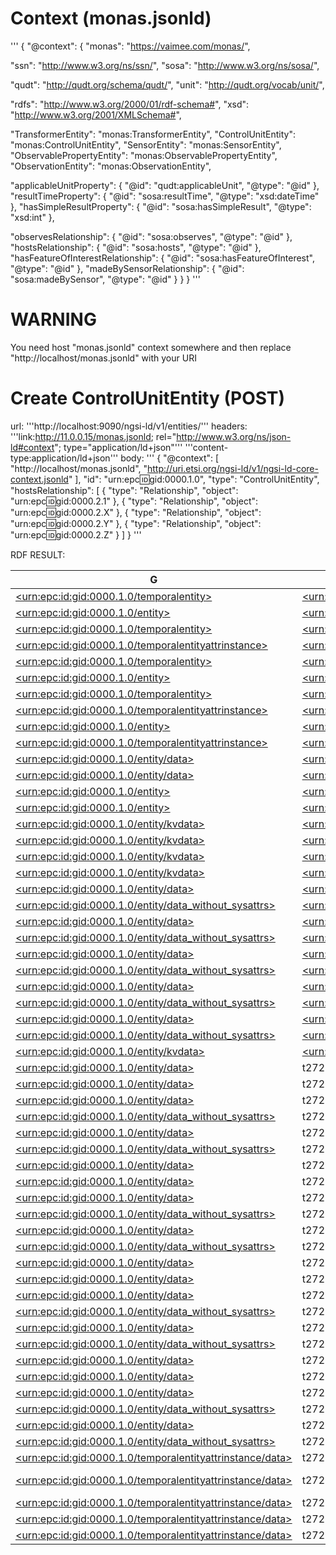 # Context (monas.jsonld)
'''
{
"@context": {
"monas": "https://vaimee.com/monas/",

"ssn": "http://www.w3.org/ns/ssn/",
"sosa": "http://www.w3.org/ns/sosa/",

"qudt": "http://qudt.org/schema/qudt/",
"unit": "http://qudt.org/vocab/unit/",

"rdfs": "http://www.w3.org/2000/01/rdf-schema#",
"xsd": "http://www.w3.org/2001/XMLSchema#",

"TransformerEntity": "monas:TransformerEntity",
"ControlUnitEntity": "monas:ControlUnitEntity",
"SensorEntity": "monas:SensorEntity",
"ObservablePropertyEntity": "monas:ObservablePropertyEntity",
"ObservationEntity": "monas:ObservationEntity",


"applicableUnitProperty": {
"@id": "qudt:applicableUnit",
"@type": "@id"
},
"resultTimeProperty": {
"@id": "sosa:resultTime",
"@type": "xsd:dateTime"
},
"hasSimpleResultProperty": {
"@id": "sosa:hasSimpleResult",
"@type": "xsd:int"
},

"observesRelationship": {
"@id": "sosa:observes",
"@type": "@id"
},
"hostsRelationship": {
"@id": "sosa:hosts",
"@type": "@id"
},
"hasFeatureOfInterestRelationship": {
"@id": "sosa:hasFeatureOfInterest",
"@type": "@id"
},
"madeBySensorRelationship": {
"@id": "sosa:madeBySensor",
"@type": "@id"
}
}
}
'''
# WARNING
You need host "monas.jsonld" context somewhere and then replace "http://localhost/monas.jsonld" with your URI

# Create ControlUnitEntity (POST)
url: 		'''http://localhost:9090/ngsi-ld/v1/entities/'''
headers:
		'''link:<http://11.0.0.15/monas.jsonld>; rel="http://www.w3.org/ns/json-ld#context"; type="application/ld+json"'''
		'''content-type:application/ld+json'''
body:
'''
{
"@context": [
"http://localhost/monas.jsonld",
"http://uri.etsi.org/ngsi-ld/v1/ngsi-ld-core-context.jsonld"
],
"id": "urn:epc:id:gid:0000.1.0",
"type": "ControlUnitEntity",
"hostsRelationship": [
	{ "type": "Relationship", "object": "urn:epc:id:gid:0000.2.1" },
	{ "type": "Relationship", "object": "urn:epc:id:gid:0000.2.X" },
	{ "type": "Relationship", "object": "urn:epc:id:gid:0000.2.Y" },
	{ "type": "Relationship", "object": "urn:epc:id:gid:0000.2.Z" }
]
}
'''

RDF RESULT:

<table><thead><tr><th>G</th><th>S</th><th>P</th><th>O</th></tr></thead><tbody><tr><td class="uri"><a href="#explore:kb:%3Curn%3Aepc%3Aid%3Agid%3A0000.1.0%2Ftemporalentity%3E">&lt;urn:epc:id:gid:0000.1.0/temporalentity&gt;</a></td><td class="uri"><a href="#explore:kb:%3Curn%3Aepc%3Aid%3Agid%3A0000.1.0%3E">&lt;urn:epc:id:gid:0000.1.0&gt;</a></td><td class="uri"><a href="#explore:kb:%3Chttp%3A%2F%2Flocalhost%3A3000%2Fngsi%2Fcreatedat%3E">&lt;http://localhost:3000/ngsi/createdat&gt;</a></td><td class="literal">2021-11-15T09:24:13.125029Z</td></tr><tr><td class="uri"><a href="#explore:kb:%3Curn%3Aepc%3Aid%3Agid%3A0000.1.0%2Fentity%3E">&lt;urn:epc:id:gid:0000.1.0/entity&gt;</a></td><td class="uri"><a href="#explore:kb:%3Curn%3Aepc%3Aid%3Agid%3A0000.1.0%3E">&lt;urn:epc:id:gid:0000.1.0&gt;</a></td><td class="uri"><a href="#explore:kb:%3Chttp%3A%2F%2Flocalhost%3A3000%2Fngsi%2Fid%3E">&lt;http://localhost:3000/ngsi/id&gt;</a></td><td class="literal">urn:epc:id:gid:0000.1.0</td></tr><tr><td class="uri"><a href="#explore:kb:%3Curn%3Aepc%3Aid%3Agid%3A0000.1.0%2Ftemporalentity%3E">&lt;urn:epc:id:gid:0000.1.0/temporalentity&gt;</a></td><td class="uri"><a href="#explore:kb:%3Curn%3Aepc%3Aid%3Agid%3A0000.1.0%3E">&lt;urn:epc:id:gid:0000.1.0&gt;</a></td><td class="uri"><a href="#explore:kb:%3Chttp%3A%2F%2Flocalhost%3A3000%2Fngsi%2Fid%3E">&lt;http://localhost:3000/ngsi/id&gt;</a></td><td class="literal">urn:epc:id:gid:0000.1.0</td></tr><tr><td class="uri"><a href="#explore:kb:%3Curn%3Aepc%3Aid%3Agid%3A0000.1.0%2Ftemporalentityattrinstance%3E">&lt;urn:epc:id:gid:0000.1.0/temporalentityattrinstance&gt;</a></td><td class="uri"><a href="#explore:kb:%3Curn%3Aepc%3Aid%3Agid%3A0000.1.0%3E">&lt;urn:epc:id:gid:0000.1.0&gt;</a></td><td class="uri"><a href="#explore:kb:%3Chttp%3A%2F%2Flocalhost%3A3000%2Fngsi%2Fid%3E">&lt;http://localhost:3000/ngsi/id&gt;</a></td><td class="literal">urn:epc:id:gid:0000.1.0</td></tr><tr><td class="uri"><a href="#explore:kb:%3Curn%3Aepc%3Aid%3Agid%3A0000.1.0%2Ftemporalentity%3E">&lt;urn:epc:id:gid:0000.1.0/temporalentity&gt;</a></td><td class="uri"><a href="#explore:kb:%3Curn%3Aepc%3Aid%3Agid%3A0000.1.0%3E">&lt;urn:epc:id:gid:0000.1.0&gt;</a></td><td class="uri"><a href="#explore:kb:%3Chttp%3A%2F%2Flocalhost%3A3000%2Fngsi%2Fmodifiedat%3E">&lt;http://localhost:3000/ngsi/modifiedat&gt;</a></td><td class="literal">2021-11-15T09:24:13.125029Z</td></tr><tr><td class="uri"><a href="#explore:kb:%3Curn%3Aepc%3Aid%3Agid%3A0000.1.0%2Fentity%3E">&lt;urn:epc:id:gid:0000.1.0/entity&gt;</a></td><td class="uri"><a href="#explore:kb:%3Curn%3Aepc%3Aid%3Agid%3A0000.1.0%3E">&lt;urn:epc:id:gid:0000.1.0&gt;</a></td><td class="uri"><a href="#explore:kb:%3Chttp%3A%2F%2Flocalhost%3A3000%2Fngsi%2Ftype%3E">&lt;http://localhost:3000/ngsi/type&gt;</a></td><td class="literal">https://vaimee.com/monas/ControlUnitEntity</td></tr><tr><td class="uri"><a href="#explore:kb:%3Curn%3Aepc%3Aid%3Agid%3A0000.1.0%2Ftemporalentity%3E">&lt;urn:epc:id:gid:0000.1.0/temporalentity&gt;</a></td><td class="uri"><a href="#explore:kb:%3Curn%3Aepc%3Aid%3Agid%3A0000.1.0%3E">&lt;urn:epc:id:gid:0000.1.0&gt;</a></td><td class="uri"><a href="#explore:kb:%3Chttp%3A%2F%2Flocalhost%3A3000%2Fngsi%2Ftype%3E">&lt;http://localhost:3000/ngsi/type&gt;</a></td><td class="literal">https://vaimee.com/monas/ControlUnitEntity</td></tr><tr><td class="uri"><a href="#explore:kb:%3Curn%3Aepc%3Aid%3Agid%3A0000.1.0%2Ftemporalentityattrinstance%3E">&lt;urn:epc:id:gid:0000.1.0/temporalentityattrinstance&gt;</a></td><td class="uri"><a href="#explore:kb:%3Curn%3Aepc%3Aid%3Agid%3A0000.1.0%3E">&lt;urn:epc:id:gid:0000.1.0&gt;</a></td><td class="uri"><a href="#explore:kb:%3Chttp%3A%2F%2Flocalhost%3A3000%2Fngsi%2FattributeId%3E">&lt;http://localhost:3000/ngsi/attributeId&gt;</a></td><td class="literal">http://www.w3.org/ns/sosa/hosts</td></tr><tr><td class="uri"><a href="#explore:kb:%3Curn%3Aepc%3Aid%3Agid%3A0000.1.0%2Fentity%3E">&lt;urn:epc:id:gid:0000.1.0/entity&gt;</a></td><td class="uri"><a href="#explore:kb:%3Curn%3Aepc%3Aid%3Agid%3A0000.1.0%3E">&lt;urn:epc:id:gid:0000.1.0&gt;</a></td><td class="uri"><a href="#explore:kb:%3Chttp%3A%2F%2Flocalhost%3A3000%2Fngsi%2Fdata%3E">&lt;http://localhost:3000/ngsi/data&gt;</a></td><td class="uri"><a href="#explore:kb:%3Curn%3Aepc%3Aid%3Agid%3A0000.1.0%2Fentity%2Fdata%3E">&lt;urn:epc:id:gid:0000.1.0/entity/data&gt;</a></td></tr><tr><td class="uri"><a href="#explore:kb:%3Curn%3Aepc%3Aid%3Agid%3A0000.1.0%2Ftemporalentityattrinstance%3E">&lt;urn:epc:id:gid:0000.1.0/temporalentityattrinstance&gt;</a></td><td class="uri"><a href="#explore:kb:%3Curn%3Aepc%3Aid%3Agid%3A0000.1.0%3E">&lt;urn:epc:id:gid:0000.1.0&gt;</a></td><td class="uri"><a href="#explore:kb:%3Chttp%3A%2F%2Flocalhost%3A3000%2Fngsi%2Fdata%3E">&lt;http://localhost:3000/ngsi/data&gt;</a></td><td class="uri"><a href="#explore:kb:%3Curn%3Aepc%3Aid%3Agid%3A0000.1.0%2Ftemporalentityattrinstance%2Fdata%3E">&lt;urn:epc:id:gid:0000.1.0/temporalentityattrinstance/data&gt;</a></td></tr><tr><td class="uri"><a href="#explore:kb:%3Curn%3Aepc%3Aid%3Agid%3A0000.1.0%2Fentity%2Fdata%3E">&lt;urn:epc:id:gid:0000.1.0/entity/data&gt;</a></td><td class="uri"><a href="#explore:kb:%3Curn%3Aepc%3Aid%3Agid%3A0000.1.0%3E">&lt;urn:epc:id:gid:0000.1.0&gt;</a></td><td class="uri"><a href="#explore:kb:%3Chttps%3A%2F%2Furi.etsi.org%2Fngsi-ld%2FcreatedAt%3E">&lt;https://uri.etsi.org/ngsi-ld/createdAt&gt;</a></td><td class="literal">2021-11-15T09:24:13.125029Z</td></tr><tr><td class="uri"><a href="#explore:kb:%3Curn%3Aepc%3Aid%3Agid%3A0000.1.0%2Fentity%2Fdata%3E">&lt;urn:epc:id:gid:0000.1.0/entity/data&gt;</a></td><td class="uri"><a href="#explore:kb:%3Curn%3Aepc%3Aid%3Agid%3A0000.1.0%3E">&lt;urn:epc:id:gid:0000.1.0&gt;</a></td><td class="uri"><a href="#explore:kb:%3Chttps%3A%2F%2Furi.etsi.org%2Fngsi-ld%2FmodifiedAt%3E">&lt;https://uri.etsi.org/ngsi-ld/modifiedAt&gt;</a></td><td class="literal">2021-11-15T09:24:13.125029Z</td></tr><tr><td class="uri"><a href="#explore:kb:%3Curn%3Aepc%3Aid%3Agid%3A0000.1.0%2Fentity%3E">&lt;urn:epc:id:gid:0000.1.0/entity&gt;</a></td><td class="uri"><a href="#explore:kb:%3Curn%3Aepc%3Aid%3Agid%3A0000.1.0%3E">&lt;urn:epc:id:gid:0000.1.0&gt;</a></td><td class="uri"><a href="#explore:kb:%3Chttp%3A%2F%2Flocalhost%3A3000%2Fngsi%2Fdata_without_sysattrs%3E">&lt;http://localhost:3000/ngsi/data_without_sysattrs&gt;</a></td><td class="uri"><a href="#explore:kb:%3Curn%3Aepc%3Aid%3Agid%3A0000.1.0%2Fentity%2Fdata_without_sysattrs%3E">&lt;urn:epc:id:gid:0000.1.0/entity/data_without_sysattrs&gt;</a></td></tr><tr><td class="uri"><a href="#explore:kb:%3Curn%3Aepc%3Aid%3Agid%3A0000.1.0%2Fentity%3E">&lt;urn:epc:id:gid:0000.1.0/entity&gt;</a></td><td class="uri"><a href="#explore:kb:%3Curn%3Aepc%3Aid%3Agid%3A0000.1.0%3E">&lt;urn:epc:id:gid:0000.1.0&gt;</a></td><td class="uri"><a href="#explore:kb:%3Chttp%3A%2F%2Flocalhost%3A3000%2Fngsi%2Fkvdata%3E">&lt;http://localhost:3000/ngsi/kvdata&gt;</a></td><td class="uri"><a href="#explore:kb:%3Curn%3Aepc%3Aid%3Agid%3A0000.1.0%2Fentity%2Fkvdata%3E">&lt;urn:epc:id:gid:0000.1.0/entity/kvdata&gt;</a></td></tr><tr><td class="uri"><a href="#explore:kb:%3Curn%3Aepc%3Aid%3Agid%3A0000.1.0%2Fentity%2Fkvdata%3E">&lt;urn:epc:id:gid:0000.1.0/entity/kvdata&gt;</a></td><td class="uri"><a href="#explore:kb:%3Curn%3Aepc%3Aid%3Agid%3A0000.1.0%3E">&lt;urn:epc:id:gid:0000.1.0&gt;</a></td><td class="uri"><a href="#explore:kb:%3Chttp%3A%2F%2Fwww.w3.org%2Fns%2Fsosa%2Fhosts%3E">&lt;http://www.w3.org/ns/sosa/hosts&gt;</a></td><td class="literal">urn:epc:id:gid:0000.2.1</td></tr><tr><td class="uri"><a href="#explore:kb:%3Curn%3Aepc%3Aid%3Agid%3A0000.1.0%2Fentity%2Fkvdata%3E">&lt;urn:epc:id:gid:0000.1.0/entity/kvdata&gt;</a></td><td class="uri"><a href="#explore:kb:%3Curn%3Aepc%3Aid%3Agid%3A0000.1.0%3E">&lt;urn:epc:id:gid:0000.1.0&gt;</a></td><td class="uri"><a href="#explore:kb:%3Chttp%3A%2F%2Fwww.w3.org%2Fns%2Fsosa%2Fhosts%3E">&lt;http://www.w3.org/ns/sosa/hosts&gt;</a></td><td class="literal">urn:epc:id:gid:0000.2.X</td></tr><tr><td class="uri"><a href="#explore:kb:%3Curn%3Aepc%3Aid%3Agid%3A0000.1.0%2Fentity%2Fkvdata%3E">&lt;urn:epc:id:gid:0000.1.0/entity/kvdata&gt;</a></td><td class="uri"><a href="#explore:kb:%3Curn%3Aepc%3Aid%3Agid%3A0000.1.0%3E">&lt;urn:epc:id:gid:0000.1.0&gt;</a></td><td class="uri"><a href="#explore:kb:%3Chttp%3A%2F%2Fwww.w3.org%2Fns%2Fsosa%2Fhosts%3E">&lt;http://www.w3.org/ns/sosa/hosts&gt;</a></td><td class="literal">urn:epc:id:gid:0000.2.Y</td></tr><tr><td class="uri"><a href="#explore:kb:%3Curn%3Aepc%3Aid%3Agid%3A0000.1.0%2Fentity%2Fkvdata%3E">&lt;urn:epc:id:gid:0000.1.0/entity/kvdata&gt;</a></td><td class="uri"><a href="#explore:kb:%3Curn%3Aepc%3Aid%3Agid%3A0000.1.0%3E">&lt;urn:epc:id:gid:0000.1.0&gt;</a></td><td class="uri"><a href="#explore:kb:%3Chttp%3A%2F%2Fwww.w3.org%2Fns%2Fsosa%2Fhosts%3E">&lt;http://www.w3.org/ns/sosa/hosts&gt;</a></td><td class="literal">urn:epc:id:gid:0000.2.Z</td></tr><tr><td class="uri"><a href="#explore:kb:%3Curn%3Aepc%3Aid%3Agid%3A0000.1.0%2Fentity%2Fdata%3E">&lt;urn:epc:id:gid:0000.1.0/entity/data&gt;</a></td><td class="uri"><a href="#explore:kb:%3Curn%3Aepc%3Aid%3Agid%3A0000.1.0%3E">&lt;urn:epc:id:gid:0000.1.0&gt;</a></td><td class="uri"><a href="#explore:kb:%3Chttp%3A%2F%2Fwww.w3.org%2Fns%2Fsosa%2Fhosts%3E">&lt;http://www.w3.org/ns/sosa/hosts&gt;</a></td><td class="bnode">t27261</td></tr><tr><td class="uri"><a href="#explore:kb:%3Curn%3Aepc%3Aid%3Agid%3A0000.1.0%2Fentity%2Fdata_without_sysattrs%3E">&lt;urn:epc:id:gid:0000.1.0/entity/data_without_sysattrs&gt;</a></td><td class="uri"><a href="#explore:kb:%3Curn%3Aepc%3Aid%3Agid%3A0000.1.0%3E">&lt;urn:epc:id:gid:0000.1.0&gt;</a></td><td class="uri"><a href="#explore:kb:%3Chttp%3A%2F%2Fwww.w3.org%2Fns%2Fsosa%2Fhosts%3E">&lt;http://www.w3.org/ns/sosa/hosts&gt;</a></td><td class="bnode">t27261</td></tr><tr><td class="uri"><a href="#explore:kb:%3Curn%3Aepc%3Aid%3Agid%3A0000.1.0%2Fentity%2Fdata%3E">&lt;urn:epc:id:gid:0000.1.0/entity/data&gt;</a></td><td class="uri"><a href="#explore:kb:%3Curn%3Aepc%3Aid%3Agid%3A0000.1.0%3E">&lt;urn:epc:id:gid:0000.1.0&gt;</a></td><td class="uri"><a href="#explore:kb:%3Chttp%3A%2F%2Fwww.w3.org%2Fns%2Fsosa%2Fhosts%3E">&lt;http://www.w3.org/ns/sosa/hosts&gt;</a></td><td class="bnode">t27262</td></tr><tr><td class="uri"><a href="#explore:kb:%3Curn%3Aepc%3Aid%3Agid%3A0000.1.0%2Fentity%2Fdata_without_sysattrs%3E">&lt;urn:epc:id:gid:0000.1.0/entity/data_without_sysattrs&gt;</a></td><td class="uri"><a href="#explore:kb:%3Curn%3Aepc%3Aid%3Agid%3A0000.1.0%3E">&lt;urn:epc:id:gid:0000.1.0&gt;</a></td><td class="uri"><a href="#explore:kb:%3Chttp%3A%2F%2Fwww.w3.org%2Fns%2Fsosa%2Fhosts%3E">&lt;http://www.w3.org/ns/sosa/hosts&gt;</a></td><td class="bnode">t27262</td></tr><tr><td class="uri"><a href="#explore:kb:%3Curn%3Aepc%3Aid%3Agid%3A0000.1.0%2Fentity%2Fdata%3E">&lt;urn:epc:id:gid:0000.1.0/entity/data&gt;</a></td><td class="uri"><a href="#explore:kb:%3Curn%3Aepc%3Aid%3Agid%3A0000.1.0%3E">&lt;urn:epc:id:gid:0000.1.0&gt;</a></td><td class="uri"><a href="#explore:kb:%3Chttp%3A%2F%2Fwww.w3.org%2Fns%2Fsosa%2Fhosts%3E">&lt;http://www.w3.org/ns/sosa/hosts&gt;</a></td><td class="bnode">t27263</td></tr><tr><td class="uri"><a href="#explore:kb:%3Curn%3Aepc%3Aid%3Agid%3A0000.1.0%2Fentity%2Fdata_without_sysattrs%3E">&lt;urn:epc:id:gid:0000.1.0/entity/data_without_sysattrs&gt;</a></td><td class="uri"><a href="#explore:kb:%3Curn%3Aepc%3Aid%3Agid%3A0000.1.0%3E">&lt;urn:epc:id:gid:0000.1.0&gt;</a></td><td class="uri"><a href="#explore:kb:%3Chttp%3A%2F%2Fwww.w3.org%2Fns%2Fsosa%2Fhosts%3E">&lt;http://www.w3.org/ns/sosa/hosts&gt;</a></td><td class="bnode">t27263</td></tr><tr><td class="uri"><a href="#explore:kb:%3Curn%3Aepc%3Aid%3Agid%3A0000.1.0%2Fentity%2Fdata%3E">&lt;urn:epc:id:gid:0000.1.0/entity/data&gt;</a></td><td class="uri"><a href="#explore:kb:%3Curn%3Aepc%3Aid%3Agid%3A0000.1.0%3E">&lt;urn:epc:id:gid:0000.1.0&gt;</a></td><td class="uri"><a href="#explore:kb:%3Chttp%3A%2F%2Fwww.w3.org%2Fns%2Fsosa%2Fhosts%3E">&lt;http://www.w3.org/ns/sosa/hosts&gt;</a></td><td class="bnode">t27264</td></tr><tr><td class="uri"><a href="#explore:kb:%3Curn%3Aepc%3Aid%3Agid%3A0000.1.0%2Fentity%2Fdata_without_sysattrs%3E">&lt;urn:epc:id:gid:0000.1.0/entity/data_without_sysattrs&gt;</a></td><td class="uri"><a href="#explore:kb:%3Curn%3Aepc%3Aid%3Agid%3A0000.1.0%3E">&lt;urn:epc:id:gid:0000.1.0&gt;</a></td><td class="uri"><a href="#explore:kb:%3Chttp%3A%2F%2Fwww.w3.org%2Fns%2Fsosa%2Fhosts%3E">&lt;http://www.w3.org/ns/sosa/hosts&gt;</a></td><td class="bnode">t27264</td></tr><tr><td class="uri"><a href="#explore:kb:%3Curn%3Aepc%3Aid%3Agid%3A0000.1.0%2Fentity%2Fdata%3E">&lt;urn:epc:id:gid:0000.1.0/entity/data&gt;</a></td><td class="uri"><a href="#explore:kb:%3Curn%3Aepc%3Aid%3Agid%3A0000.1.0%3E">&lt;urn:epc:id:gid:0000.1.0&gt;</a></td><td class="uri"><a href="#explore:kb:rdf%3Atype">rdf:type</a></td><td class="uri"><a href="#explore:kb:%3Chttps%3A%2F%2Fvaimee.com%2Fmonas%2FControlUnitEntity%3E">&lt;https://vaimee.com/monas/ControlUnitEntity&gt;</a></td></tr><tr><td class="uri"><a href="#explore:kb:%3Curn%3Aepc%3Aid%3Agid%3A0000.1.0%2Fentity%2Fdata_without_sysattrs%3E">&lt;urn:epc:id:gid:0000.1.0/entity/data_without_sysattrs&gt;</a></td><td class="uri"><a href="#explore:kb:%3Curn%3Aepc%3Aid%3Agid%3A0000.1.0%3E">&lt;urn:epc:id:gid:0000.1.0&gt;</a></td><td class="uri"><a href="#explore:kb:rdf%3Atype">rdf:type</a></td><td class="uri"><a href="#explore:kb:%3Chttps%3A%2F%2Fvaimee.com%2Fmonas%2FControlUnitEntity%3E">&lt;https://vaimee.com/monas/ControlUnitEntity&gt;</a></td></tr><tr><td class="uri"><a href="#explore:kb:%3Curn%3Aepc%3Aid%3Agid%3A0000.1.0%2Fentity%2Fkvdata%3E">&lt;urn:epc:id:gid:0000.1.0/entity/kvdata&gt;</a></td><td class="uri"><a href="#explore:kb:%3Curn%3Aepc%3Aid%3Agid%3A0000.1.0%3E">&lt;urn:epc:id:gid:0000.1.0&gt;</a></td><td class="uri"><a href="#explore:kb:rdf%3Atype">rdf:type</a></td><td class="uri"><a href="#explore:kb:%3Chttps%3A%2F%2Fvaimee.com%2Fmonas%2FControlUnitEntity%3E">&lt;https://vaimee.com/monas/ControlUnitEntity&gt;</a></td></tr><tr><td class="uri"><a href="#explore:kb:%3Curn%3Aepc%3Aid%3Agid%3A0000.1.0%2Fentity%2Fdata%3E">&lt;urn:epc:id:gid:0000.1.0/entity/data&gt;</a></td><td class="bnode">t27261</td><td class="uri"><a href="#explore:kb:%3Chttps%3A%2F%2Furi.etsi.org%2Fngsi-ld%2FcreatedAt%3E">&lt;https://uri.etsi.org/ngsi-ld/createdAt&gt;</a></td><td class="literal">2021-11-15T09:24:13.125029Z</td></tr><tr><td class="uri"><a href="#explore:kb:%3Curn%3Aepc%3Aid%3Agid%3A0000.1.0%2Fentity%2Fdata%3E">&lt;urn:epc:id:gid:0000.1.0/entity/data&gt;</a></td><td class="bnode">t27261</td><td class="uri"><a href="#explore:kb:%3Chttps%3A%2F%2Furi.etsi.org%2Fngsi-ld%2FmodifiedAt%3E">&lt;https://uri.etsi.org/ngsi-ld/modifiedAt&gt;</a></td><td class="literal">2021-11-15T09:24:13.125029Z</td></tr><tr><td class="uri"><a href="#explore:kb:%3Curn%3Aepc%3Aid%3Agid%3A0000.1.0%2Fentity%2Fdata%3E">&lt;urn:epc:id:gid:0000.1.0/entity/data&gt;</a></td><td class="bnode">t27261</td><td class="uri"><a href="#explore:kb:%3Chttps%3A%2F%2Furi.etsi.org%2Fngsi-ld%2FhasObject%3E">&lt;https://uri.etsi.org/ngsi-ld/hasObject&gt;</a></td><td class="uri"><a href="#explore:kb:%3Curn%3Aepc%3Aid%3Agid%3A0000.2.1%3E">&lt;urn:epc:id:gid:0000.2.1&gt;</a></td></tr><tr><td class="uri"><a href="#explore:kb:%3Curn%3Aepc%3Aid%3Agid%3A0000.1.0%2Fentity%2Fdata_without_sysattrs%3E">&lt;urn:epc:id:gid:0000.1.0/entity/data_without_sysattrs&gt;</a></td><td class="bnode">t27261</td><td class="uri"><a href="#explore:kb:%3Chttps%3A%2F%2Furi.etsi.org%2Fngsi-ld%2FhasObject%3E">&lt;https://uri.etsi.org/ngsi-ld/hasObject&gt;</a></td><td class="uri"><a href="#explore:kb:%3Curn%3Aepc%3Aid%3Agid%3A0000.2.1%3E">&lt;urn:epc:id:gid:0000.2.1&gt;</a></td></tr><tr><td class="uri"><a href="#explore:kb:%3Curn%3Aepc%3Aid%3Agid%3A0000.1.0%2Fentity%2Fdata%3E">&lt;urn:epc:id:gid:0000.1.0/entity/data&gt;</a></td><td class="bnode">t27261</td><td class="uri"><a href="#explore:kb:rdf%3Atype">rdf:type</a></td><td class="uri"><a href="#explore:kb:%3Chttps%3A%2F%2Furi.etsi.org%2Fngsi-ld%2FRelationship%3E">&lt;https://uri.etsi.org/ngsi-ld/Relationship&gt;</a></td></tr><tr><td class="uri"><a href="#explore:kb:%3Curn%3Aepc%3Aid%3Agid%3A0000.1.0%2Fentity%2Fdata_without_sysattrs%3E">&lt;urn:epc:id:gid:0000.1.0/entity/data_without_sysattrs&gt;</a></td><td class="bnode">t27261</td><td class="uri"><a href="#explore:kb:rdf%3Atype">rdf:type</a></td><td class="uri"><a href="#explore:kb:%3Chttps%3A%2F%2Furi.etsi.org%2Fngsi-ld%2FRelationship%3E">&lt;https://uri.etsi.org/ngsi-ld/Relationship&gt;</a></td></tr><tr><td class="uri"><a href="#explore:kb:%3Curn%3Aepc%3Aid%3Agid%3A0000.1.0%2Fentity%2Fdata%3E">&lt;urn:epc:id:gid:0000.1.0/entity/data&gt;</a></td><td class="bnode">t27262</td><td class="uri"><a href="#explore:kb:%3Chttps%3A%2F%2Furi.etsi.org%2Fngsi-ld%2FcreatedAt%3E">&lt;https://uri.etsi.org/ngsi-ld/createdAt&gt;</a></td><td class="literal">2021-11-15T09:24:13.125029Z</td></tr><tr><td class="uri"><a href="#explore:kb:%3Curn%3Aepc%3Aid%3Agid%3A0000.1.0%2Fentity%2Fdata%3E">&lt;urn:epc:id:gid:0000.1.0/entity/data&gt;</a></td><td class="bnode">t27262</td><td class="uri"><a href="#explore:kb:%3Chttps%3A%2F%2Furi.etsi.org%2Fngsi-ld%2FmodifiedAt%3E">&lt;https://uri.etsi.org/ngsi-ld/modifiedAt&gt;</a></td><td class="literal">2021-11-15T09:24:13.125029Z</td></tr><tr><td class="uri"><a href="#explore:kb:%3Curn%3Aepc%3Aid%3Agid%3A0000.1.0%2Fentity%2Fdata%3E">&lt;urn:epc:id:gid:0000.1.0/entity/data&gt;</a></td><td class="bnode">t27262</td><td class="uri"><a href="#explore:kb:%3Chttps%3A%2F%2Furi.etsi.org%2Fngsi-ld%2FhasObject%3E">&lt;https://uri.etsi.org/ngsi-ld/hasObject&gt;</a></td><td class="uri"><a href="#explore:kb:%3Curn%3Aepc%3Aid%3Agid%3A0000.2.X%3E">&lt;urn:epc:id:gid:0000.2.X&gt;</a></td></tr><tr><td class="uri"><a href="#explore:kb:%3Curn%3Aepc%3Aid%3Agid%3A0000.1.0%2Fentity%2Fdata_without_sysattrs%3E">&lt;urn:epc:id:gid:0000.1.0/entity/data_without_sysattrs&gt;</a></td><td class="bnode">t27262</td><td class="uri"><a href="#explore:kb:%3Chttps%3A%2F%2Furi.etsi.org%2Fngsi-ld%2FhasObject%3E">&lt;https://uri.etsi.org/ngsi-ld/hasObject&gt;</a></td><td class="uri"><a href="#explore:kb:%3Curn%3Aepc%3Aid%3Agid%3A0000.2.X%3E">&lt;urn:epc:id:gid:0000.2.X&gt;</a></td></tr><tr><td class="uri"><a href="#explore:kb:%3Curn%3Aepc%3Aid%3Agid%3A0000.1.0%2Fentity%2Fdata%3E">&lt;urn:epc:id:gid:0000.1.0/entity/data&gt;</a></td><td class="bnode">t27262</td><td class="uri"><a href="#explore:kb:rdf%3Atype">rdf:type</a></td><td class="uri"><a href="#explore:kb:%3Chttps%3A%2F%2Furi.etsi.org%2Fngsi-ld%2FRelationship%3E">&lt;https://uri.etsi.org/ngsi-ld/Relationship&gt;</a></td></tr><tr><td class="uri"><a href="#explore:kb:%3Curn%3Aepc%3Aid%3Agid%3A0000.1.0%2Fentity%2Fdata_without_sysattrs%3E">&lt;urn:epc:id:gid:0000.1.0/entity/data_without_sysattrs&gt;</a></td><td class="bnode">t27262</td><td class="uri"><a href="#explore:kb:rdf%3Atype">rdf:type</a></td><td class="uri"><a href="#explore:kb:%3Chttps%3A%2F%2Furi.etsi.org%2Fngsi-ld%2FRelationship%3E">&lt;https://uri.etsi.org/ngsi-ld/Relationship&gt;</a></td></tr><tr><td class="uri"><a href="#explore:kb:%3Curn%3Aepc%3Aid%3Agid%3A0000.1.0%2Fentity%2Fdata%3E">&lt;urn:epc:id:gid:0000.1.0/entity/data&gt;</a></td><td class="bnode">t27263</td><td class="uri"><a href="#explore:kb:%3Chttps%3A%2F%2Furi.etsi.org%2Fngsi-ld%2FcreatedAt%3E">&lt;https://uri.etsi.org/ngsi-ld/createdAt&gt;</a></td><td class="literal">2021-11-15T09:24:13.125029Z</td></tr><tr><td class="uri"><a href="#explore:kb:%3Curn%3Aepc%3Aid%3Agid%3A0000.1.0%2Fentity%2Fdata%3E">&lt;urn:epc:id:gid:0000.1.0/entity/data&gt;</a></td><td class="bnode">t27263</td><td class="uri"><a href="#explore:kb:%3Chttps%3A%2F%2Furi.etsi.org%2Fngsi-ld%2FmodifiedAt%3E">&lt;https://uri.etsi.org/ngsi-ld/modifiedAt&gt;</a></td><td class="literal">2021-11-15T09:24:13.125029Z</td></tr><tr><td class="uri"><a href="#explore:kb:%3Curn%3Aepc%3Aid%3Agid%3A0000.1.0%2Fentity%2Fdata%3E">&lt;urn:epc:id:gid:0000.1.0/entity/data&gt;</a></td><td class="bnode">t27263</td><td class="uri"><a href="#explore:kb:%3Chttps%3A%2F%2Furi.etsi.org%2Fngsi-ld%2FhasObject%3E">&lt;https://uri.etsi.org/ngsi-ld/hasObject&gt;</a></td><td class="uri"><a href="#explore:kb:%3Curn%3Aepc%3Aid%3Agid%3A0000.2.Y%3E">&lt;urn:epc:id:gid:0000.2.Y&gt;</a></td></tr><tr><td class="uri"><a href="#explore:kb:%3Curn%3Aepc%3Aid%3Agid%3A0000.1.0%2Fentity%2Fdata_without_sysattrs%3E">&lt;urn:epc:id:gid:0000.1.0/entity/data_without_sysattrs&gt;</a></td><td class="bnode">t27263</td><td class="uri"><a href="#explore:kb:%3Chttps%3A%2F%2Furi.etsi.org%2Fngsi-ld%2FhasObject%3E">&lt;https://uri.etsi.org/ngsi-ld/hasObject&gt;</a></td><td class="uri"><a href="#explore:kb:%3Curn%3Aepc%3Aid%3Agid%3A0000.2.Y%3E">&lt;urn:epc:id:gid:0000.2.Y&gt;</a></td></tr><tr><td class="uri"><a href="#explore:kb:%3Curn%3Aepc%3Aid%3Agid%3A0000.1.0%2Fentity%2Fdata%3E">&lt;urn:epc:id:gid:0000.1.0/entity/data&gt;</a></td><td class="bnode">t27263</td><td class="uri"><a href="#explore:kb:rdf%3Atype">rdf:type</a></td><td class="uri"><a href="#explore:kb:%3Chttps%3A%2F%2Furi.etsi.org%2Fngsi-ld%2FRelationship%3E">&lt;https://uri.etsi.org/ngsi-ld/Relationship&gt;</a></td></tr><tr><td class="uri"><a href="#explore:kb:%3Curn%3Aepc%3Aid%3Agid%3A0000.1.0%2Fentity%2Fdata_without_sysattrs%3E">&lt;urn:epc:id:gid:0000.1.0/entity/data_without_sysattrs&gt;</a></td><td class="bnode">t27263</td><td class="uri"><a href="#explore:kb:rdf%3Atype">rdf:type</a></td><td class="uri"><a href="#explore:kb:%3Chttps%3A%2F%2Furi.etsi.org%2Fngsi-ld%2FRelationship%3E">&lt;https://uri.etsi.org/ngsi-ld/Relationship&gt;</a></td></tr><tr><td class="uri"><a href="#explore:kb:%3Curn%3Aepc%3Aid%3Agid%3A0000.1.0%2Fentity%2Fdata%3E">&lt;urn:epc:id:gid:0000.1.0/entity/data&gt;</a></td><td class="bnode">t27264</td><td class="uri"><a href="#explore:kb:%3Chttps%3A%2F%2Furi.etsi.org%2Fngsi-ld%2FcreatedAt%3E">&lt;https://uri.etsi.org/ngsi-ld/createdAt&gt;</a></td><td class="literal">2021-11-15T09:24:13.125029Z</td></tr><tr><td class="uri"><a href="#explore:kb:%3Curn%3Aepc%3Aid%3Agid%3A0000.1.0%2Fentity%2Fdata%3E">&lt;urn:epc:id:gid:0000.1.0/entity/data&gt;</a></td><td class="bnode">t27264</td><td class="uri"><a href="#explore:kb:%3Chttps%3A%2F%2Furi.etsi.org%2Fngsi-ld%2FmodifiedAt%3E">&lt;https://uri.etsi.org/ngsi-ld/modifiedAt&gt;</a></td><td class="literal">2021-11-15T09:24:13.125029Z</td></tr><tr><td class="uri"><a href="#explore:kb:%3Curn%3Aepc%3Aid%3Agid%3A0000.1.0%2Fentity%2Fdata%3E">&lt;urn:epc:id:gid:0000.1.0/entity/data&gt;</a></td><td class="bnode">t27264</td><td class="uri"><a href="#explore:kb:%3Chttps%3A%2F%2Furi.etsi.org%2Fngsi-ld%2FhasObject%3E">&lt;https://uri.etsi.org/ngsi-ld/hasObject&gt;</a></td><td class="uri"><a href="#explore:kb:%3Curn%3Aepc%3Aid%3Agid%3A0000.2.Z%3E">&lt;urn:epc:id:gid:0000.2.Z&gt;</a></td></tr><tr><td class="uri"><a href="#explore:kb:%3Curn%3Aepc%3Aid%3Agid%3A0000.1.0%2Fentity%2Fdata_without_sysattrs%3E">&lt;urn:epc:id:gid:0000.1.0/entity/data_without_sysattrs&gt;</a></td><td class="bnode">t27264</td><td class="uri"><a href="#explore:kb:%3Chttps%3A%2F%2Furi.etsi.org%2Fngsi-ld%2FhasObject%3E">&lt;https://uri.etsi.org/ngsi-ld/hasObject&gt;</a></td><td class="uri"><a href="#explore:kb:%3Curn%3Aepc%3Aid%3Agid%3A0000.2.Z%3E">&lt;urn:epc:id:gid:0000.2.Z&gt;</a></td></tr><tr><td class="uri"><a href="#explore:kb:%3Curn%3Aepc%3Aid%3Agid%3A0000.1.0%2Fentity%2Fdata%3E">&lt;urn:epc:id:gid:0000.1.0/entity/data&gt;</a></td><td class="bnode">t27264</td><td class="uri"><a href="#explore:kb:rdf%3Atype">rdf:type</a></td><td class="uri"><a href="#explore:kb:%3Chttps%3A%2F%2Furi.etsi.org%2Fngsi-ld%2FRelationship%3E">&lt;https://uri.etsi.org/ngsi-ld/Relationship&gt;</a></td></tr><tr><td class="uri"><a href="#explore:kb:%3Curn%3Aepc%3Aid%3Agid%3A0000.1.0%2Fentity%2Fdata_without_sysattrs%3E">&lt;urn:epc:id:gid:0000.1.0/entity/data_without_sysattrs&gt;</a></td><td class="bnode">t27264</td><td class="uri"><a href="#explore:kb:rdf%3Atype">rdf:type</a></td><td class="uri"><a href="#explore:kb:%3Chttps%3A%2F%2Furi.etsi.org%2Fngsi-ld%2FRelationship%3E">&lt;https://uri.etsi.org/ngsi-ld/Relationship&gt;</a></td></tr><tr><td class="uri"><a href="#explore:kb:%3Curn%3Aepc%3Aid%3Agid%3A0000.1.0%2Ftemporalentityattrinstance%2Fdata%3E">&lt;urn:epc:id:gid:0000.1.0/temporalentityattrinstance/data&gt;</a></td><td class="bnode">t27273</td><td class="uri"><a href="#explore:kb:%3Chttps%3A%2F%2Furi.etsi.org%2Fngsi-ld%2FcreatedAt%3E">&lt;https://uri.etsi.org/ngsi-ld/createdAt&gt;</a></td><td class="literal">2021-11-15T09:24:13.125029Z</td></tr><tr><td class="uri"><a href="#explore:kb:%3Curn%3Aepc%3Aid%3Agid%3A0000.1.0%2Ftemporalentityattrinstance%2Fdata%3E">&lt;urn:epc:id:gid:0000.1.0/temporalentityattrinstance/data&gt;</a></td><td class="bnode">t27273</td><td class="uri"><a href="#explore:kb:%3Chttps%3A%2F%2Furi.etsi.org%2Fngsi-ld%2FinstanceId%3E">&lt;https://uri.etsi.org/ngsi-ld/instanceId&gt;</a></td><td class="uri"><a href="#explore:kb:%3Curn%3Angsi-ld%3A163ba859-5c48-422b-86c3-fdb9f0cf488b%3E">&lt;urn:ngsi-ld:163ba859-5c48-422b-86c3-fdb9f0cf488b&gt;</a></td></tr><tr><td class="uri"><a href="#explore:kb:%3Curn%3Aepc%3Aid%3Agid%3A0000.1.0%2Ftemporalentityattrinstance%2Fdata%3E">&lt;urn:epc:id:gid:0000.1.0/temporalentityattrinstance/data&gt;</a></td><td class="bnode">t27273</td><td class="uri"><a href="#explore:kb:%3Chttps%3A%2F%2Furi.etsi.org%2Fngsi-ld%2FmodifiedAt%3E">&lt;https://uri.etsi.org/ngsi-ld/modifiedAt&gt;</a></td><td class="literal">2021-11-15T09:24:13.125029Z</td></tr><tr><td class="uri"><a href="#explore:kb:%3Curn%3Aepc%3Aid%3Agid%3A0000.1.0%2Ftemporalentityattrinstance%2Fdata%3E">&lt;urn:epc:id:gid:0000.1.0/temporalentityattrinstance/data&gt;</a></td><td class="bnode">t27273</td><td class="uri"><a href="#explore:kb:%3Chttps%3A%2F%2Furi.etsi.org%2Fngsi-ld%2FhasObject%3E">&lt;https://uri.etsi.org/ngsi-ld/hasObject&gt;</a></td><td class="uri"><a href="#explore:kb:%3Curn%3Aepc%3Aid%3Agid%3A0000.2.Z%3E">&lt;urn:epc:id:gid:0000.2.Z&gt;</a></td></tr><tr><td class="uri"><a href="#explore:kb:%3Curn%3Aepc%3Aid%3Agid%3A0000.1.0%2Ftemporalentityattrinstance%2Fdata%3E">&lt;urn:epc:id:gid:0000.1.0/temporalentityattrinstance/data&gt;</a></td><td class="bnode">t27273</td><td class="uri"><a href="#explore:kb:rdf%3Atype">rdf:type</a></td><td class="uri"><a href="#explore:kb:%3Chttps%3A%2F%2Furi.etsi.org%2Fngsi-ld%2FRelationship%3E">&lt;https://uri.etsi.org/ngsi-ld/Relationship&gt;</a></td></tr></tbody></table>




